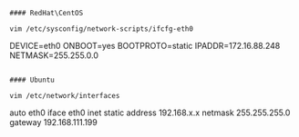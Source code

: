 ```
#### RedHat\CentOS

vim /etc/sysconfig/network-scripts/ifcfg-eth0
```
DEVICE=eth0
ONBOOT=yes
BOOTPROTO=static
IPADDR=172.16.88.248
NETMASK=255.255.0.0
```

#### Ubuntu

vim /etc/network/interfaces

```
auto eth0
iface eth0 inet static
address 192.168.x.x
netmask 255.255.255.0
gateway 192.168.111.199
```
